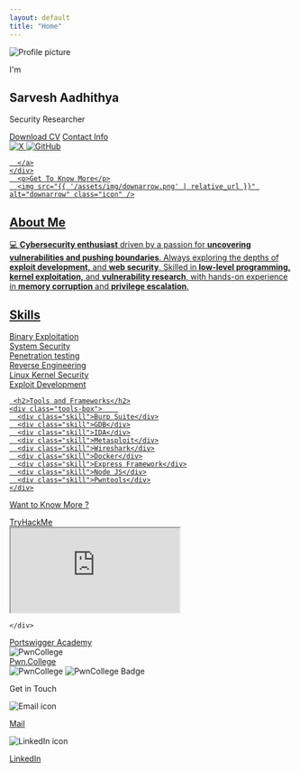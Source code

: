 ```yaml
---
layout: default
title: "Home"
---
```

<section id="profile">
  <div class="section__pic-container">
    <img src="{{ '/assets/img/profile.png' | relative_url }}" alt="Profile picture" />
  </div>
  <div class="section__text">
    <p class="section__text__p1">I'm</p>
    <h1 class="title">Sarvesh Aadhithya</h1>
    <p class="section__text__p2">Security Researcher</p>
    <div class="btn-container">
      <a href="{{ '/assets/SarveshAadhithya-CV.pdf' | relative_url }}" class="btn btn-color-2">Download CV</a>
      <a href="{{ '/#contact' | relative_url }}" class="btn btn-color-1">Contact Info</a>
    </div>
    <div id="socials-container">
      <a href="https://x.com/meeeSarvesh/" target="_blank">
        <img src="{{ '/assets/img/x.png' | relative_url }}" alt="X" class="icon" />
      </a>
      <a href="https://github.com/zoozoo-sec" target="_blank">
        <img src="{{ '/assets/img/github.png' | relative_url }}" alt="GitHub" class="icon" />
        
      </a>
    </div>
      <p>Get To Know More</p>
      <img src="{{ '/assets/img/downarrow.png' | relative_url }}" alt="downarrow" class="icon" />
  </div>

</section>

<!-- ABOUT SECTION -->
<section id="about">
<div class="about-wrapper">
  <div class="about-container">
    <h1>About Me</h1>
    <p>
      💻 <strong>Cybersecurity enthusiast</strong> driven by a passion for 
      <strong>uncovering vulnerabilities and pushing boundaries</strong>. 
      Always exploring the depths of <strong>exploit development,</strong> and <strong>web security</strong>. 
      Skilled in <strong>low-level programming, kernel exploitation,</strong> and 
      <strong>vulnerability research</strong>, with hands-on experience in 
      <strong>memory corruption</strong> and <strong>privilege escalation</strong>.
    </p>
    <h2>Skills</h2>
      <div class="skills-box">    
        <div class="skill">Binary Exploitation</div>
        <div class="skill">System Security</div>
        <div class="skill">Penetration testing</div>
        <div class="skill">Reverse Engineering</div>
        <div class="skill">Linux Kernel Security</div>
        <div class="skill">Exploit Development</div>
      </div>

     <h2>Tools and Frameworks</h2>
    <div class="tools-box">    
      <div class="skill">Burp Suite</div>
      <div class="skill">GDB</div>
      <div class="skill">IDA</div>
      <div class="skill">Metasploit</div>
      <div class="skill">Wireshark</div>
      <div class="skill">Docker</div>
      <div class="skill">Express Framework</div>
      <div class="skill">Node JS</div>
      <div class="skill">Pwntools</div>
    </div>
  </div>
</div>
 </section>



<section id="done">

<div class="done-container">
  <p class="section__text__p2">Want to Know More ?</p>
  <a href="https://tryhackme.com/p/zoozoo" class="section__text__p2"><u>TryHackMe</u></a>
  <div class="experience-container">
    <!-- Logo and Badge side by side -->
    <div class="thm-stats"> 
      <!-- Badge -->
      <iframe 
        src="https://tryhackme.com/api/v2/badges/public-profile?userPublicId=502322" 
        class="badge-frame">
      </iframe>

    </div>
  </div>

  </div>
</section>

<section id="done">
<div class="done-container">
    <a href="https://portswigger.net/web-security/hall-of-fame" class="section__text__p2"><u>Portswigger Academy</u></a>


  <div class="experience-container">
    <!-- Logo and Badge side by side -->
    <div class="thm-stats">
              <img src="{{ '/assets/img/webacademy.png  ' | relative_url }}" alt="PwnCollege" class="webacademy" />
    </div>
    
  </div>
  </div>
</section>

<section id="done">
<div class="done-container">
  <a href="https://pwn.college/hacker/12566" class="section__text__p2"><u>Pwn.College</u></a>

  <div class="experience-container">
    <!-- Flex container for side-by-side images -->
    <div class="image-container">
      <img src="{{ '/assets/img/pwncollege.png' | relative_url }}" alt="PwnCollege" class="side-image" />
      <img src="{{ '/assets/img/pwncollege1.png' | relative_url }}" alt="PwnCollege Badge" class="side-image" />
    </div>
  </div>
  </div>
</section>


<!-- CONTACT SECTION -->
<section id="contact">
  <p class="section__text__p2">Get in Touch</p>
  <div class="contact-container">
    <div class="contact-card">
      <img src="{{ '/assets/img/email.png' | relative_url }}" alt="Email icon" class="contact-icon" />
      <p><a href="mailto:this.sarvesh@gmail.com">Mail</a></p>
    </div>
    <div class="contact-card">
      <img src="{{ '/assets/img/linkedin.png' | relative_url }}" alt="LinkedIn icon" class="contact-icon" />
      <p><a href="https://www.linkedin.com/in/sarvesh-/" target="_blank">LinkedIn</a></p>
    </div>
  </div>
</section>




